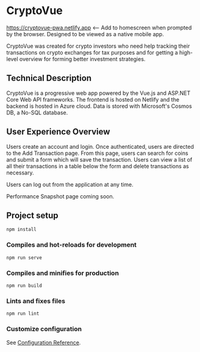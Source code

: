 # CryptoVue

https://cryptovue-pwa.netlify.app <-- Add to homescreen when prompted by the browser. Designed to be viewed as a native mobile app.

CryptoVue was created for crypto investors who need help tracking their transactions on crypto exchanges for tax purposes and for getting a high-level overview for forming better investment strategies.

## Technical Description

CryptoVue is a progressive web app powered by the Vue.js and ASP.NET Core Web API frameworks. The frontend is hosted on Netlify and the backend is hosted in Azure cloud. Data is stored with Microsoft's Cosmos DB, a No-SQL database.

## User Experience Overview

Users create an account and login. Once authenticated, users are directed to the Add Transaction page. From this page, users can search for coins and submit a form which will save the transaction. Users can view a list of all their transactions in a table below the form and delete transactions as necessary.

Users can log out from the application at any time.

Performance Snapshot page coming soon.

## Project setup
```
npm install
```

### Compiles and hot-reloads for development
```
npm run serve
```

### Compiles and minifies for production
```
npm run build
```

### Lints and fixes files
```
npm run lint
```

### Customize configuration
See [Configuration Reference](https://cli.vuejs.org/config/).

